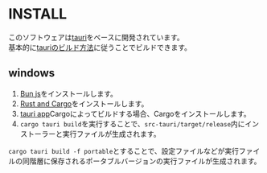 # INSTALL
このソフトウェアは[tauri](https://github.com/tauri-apps/tauri)をベースに開発されています。<br>
基本的に[tauriのビルド方法](https://tauri.app/v1/guides/building/)に従うことでビルドできます。
## windows
1. [Bun js](https://bun.sh/)をインストールします。
2. [Rust and Cargo](https://www.rust-lang.org/ja)をインストールします。
3. [tauri app](https://tauri.app/v1/guides/getting-started/setup)Cargoによってビルドする場合、Cargoをインストールします。
4. `cargo tauri build`を実行することで、`src-tauri/target/release`内にインストーラーと実行ファイルが生成されます。

`cargo tauri build -f portable`とすることで、設定ファイルなどが実行ファイルの同階層に保存されるポータブルバージョンの実行ファイルが生成されます。
<!-- ### Install Bun js -->

